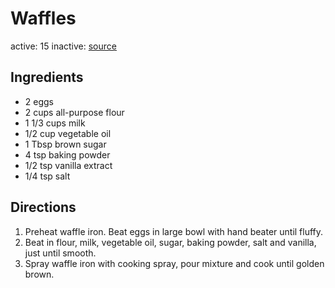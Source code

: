 # Waffles
active: 15
inactive: 
[source](https://www.allrecipes.com/recipe/22180/waffles-i/)
## Ingredients
* 2 eggs
* 2 cups all-purpose flour
* 1 1/3 cups milk
* 1/2 cup vegetable oil
* 1 Tbsp brown sugar
* 4 tsp baking powder
* 1/2 tsp vanilla extract
* 1/4 tsp salt
## Directions
1. Preheat waffle iron. Beat eggs in large bowl with hand beater until fluffy.
2. Beat in flour, milk, vegetable oil, sugar, baking powder, salt and vanilla, just until smooth.
3. Spray waffle iron with cooking spray, pour mixture and cook until golden brown.
